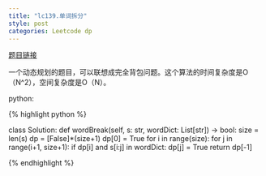 ```yaml
---
title: "lc139.单词拆分"
style: post
categories: Leetcode dp
---
```


[题目链接](https://leetcode-cn.com/problems/word-break/)

一个动态规划的题目，可以联想成完全背包问题。这个算法的时间复杂度是O（N^2），空间复杂度是O（N）。

python:

{% highlight python %}

class Solution:
    def wordBreak(self, s: str, wordDict: List[str]) -> bool:
        size = len(s)
        dp = [False]*(size+1)
        dp[0] = True
        for i in range(size):
            for j in range(i+1, size+1):
                if dp[i] and s[i:j] in wordDict:
                    dp[j] = True
        return dp[-1]

{% endhighlight %}
